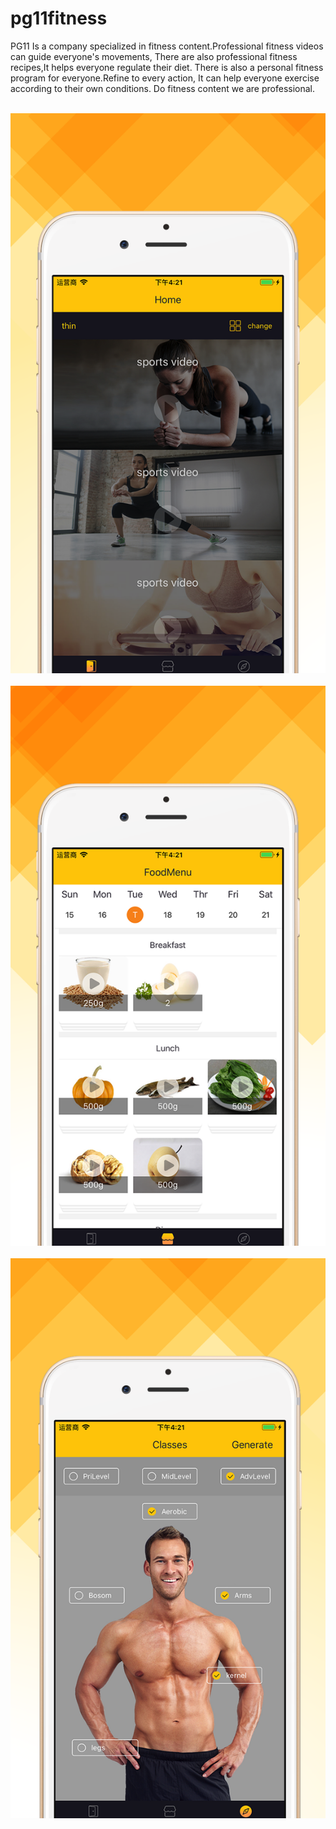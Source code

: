 # pg11fitness
PG11 Is a company specialized in fitness content.Professional fitness videos can guide everyone's movements,
There are also professional fitness recipes,It helps everyone regulate their diet.
There is also a personal fitness program for everyone.Refine to every action,
It can help everyone exercise according to their own conditions.
Do fitness content we are professional.

 ![image](https://github.com/neozzx/pg11fitness/raw/master/pg11fitness/pg11fitness/3.png)
 ![image](https://github.com/neozzx/pg11fitness/raw/master/pg11fitness/pg11fitness/4.png)
 ![image](https://github.com/neozzx/pg11fitness/raw/master/pg11fitness/pg11fitness/5.png)

